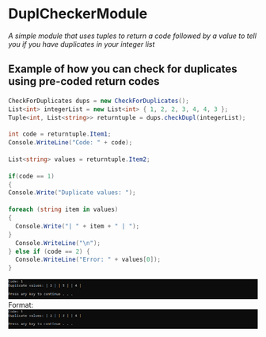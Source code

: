 # DuplCheckerModule
*A simple module that uses tuples to return a code followed by a value* 
*to tell you if you have duplicates in your integer list*

## Example of how you can check for duplicates using pre-coded return codes 

```cs
CheckForDuplicates dups = new CheckForDuplicates();
List<int> integerList = new List<int> { 1, 2, 2, 3, 4, 4, 3 };
Tuple<int, List<string>> returntuple = dups.checkDupl(integerList);

int code = returntuple.Item1;
Console.WriteLine("Code: " + code);

List<string> values = returntuple.Item2;

if(code == 1)
{
Console.Write("Duplicate values: ");

foreach (string item in values)
{
  Console.Write("| " + item + " | ");
}
  Console.WriteLine("\n");
} else if (code == 2) {
  Console.WriteLine("Error: " + values[0]);
}
```


![GitHub Logo](result.png)
Format: ![Alt Text](result.png)

